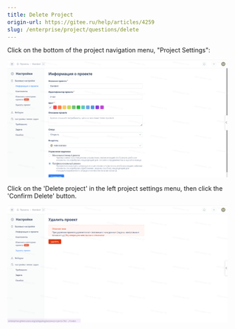 ```yaml
---
title: Delete Project
origin-url: https://gitee.ru/help/articles/4259
slug: /enterprise/project/questions/delete
---
```


Click on the bottom of the project navigation menu, "Project Settings":

![Image Description](docs/assets/image521.png)

Click on the 'Delete project' in the left project settings menu, then click the 'Confirm Delete' button.

![Image Description](docs/assets/image522.png)